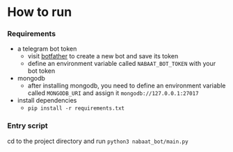 # How to run  
### Requirements  
- a telegram bot token  
  - visit <a href=https://t.me/botfather>botfather</a> to create a new bot and save its token  
  - define an environment variable called `NABAAT_BOT_TOKEN` with your bot token  
- mongodb  
  - after installing mongodb, you need to define an environment variable called `MONGODB_URI` and assign it `mongodb://127.0.0.1:27017`  
- install dependencies  
  - `pip install -r requirements.txt`  
### Entry script
cd to the project directory and run `python3 nabaat_bot/main.py`